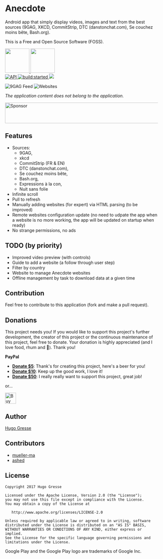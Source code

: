 # Anecdote 

Android app that simply display videos, images and text from the best sources  (9GAG, XKCD, CommitStrip, DTC (danstonchat.com), Se couchez moins bête, Bash.org). 

This is a Free and Open Source Software (FOSS).

<a href="https://play.google.com/store/apps/details?id=io.gresse.hugo.anecdote" target="_blank">
  <img src="https://play.google.com/intl/en_us/badges/images/generic/en-play-badge.png" height="80"/>
</a>
<a href="https://f-droid.org/repository/browse/?fdid=io.gresse.hugo.anecdote" target="_blank">
  <img src="https://f-droid.org/badge/get-it-on.png" height="80"/>
</a>
<br>
<a href="https://android-arsenal.com/api?level=16">
  <img src="https://img.shields.io/badge/API-16%2B-brightgreen.svg?style=flat" border="0" alt="API">
  </a>
<a id="status-image-popup" class="open-popup" href="#" title="build status image" name="status-images" data-ember-action="944">
  <img src="https://travis-ci.org/HugoGresse/Anecdote.svg" alt="build:started">
</a> 
<a href="https://www.codacy.com/app/hugo-gresse/Anecdote?utm_source=github.com&amp;utm_medium=referral&amp;utm_content=HugoGresse/Anecdote&amp;utm_campaign=Badge_Grade">
  <img src="https://api.codacy.com/project/badge/Grade/19dc2d46b91843658d08396476c4f550"/>
</a>

![9GAG Feed](https://raw.githubusercontent.com/HugoGresse/Anecdote/master/design/screenshots/9gag.png)
![Websites](https://raw.githubusercontent.com/HugoGresse/Anecdote/master/design/screenshots/website_selector.png)

_The application content does not belong to the application._

<a target='_blank' rel='nofollow' href='https://app.codesponsor.io/link/GLNEizAHyYif3D2Sb46Vfx1q/HugoGresse/Anecdote'>
  <img alt='Sponsor' width='888' height='68' src='https://app.codesponsor.io/embed/GLNEizAHyYif3D2Sb46Vfx1q/HugoGresse/Anecdote.svg' />
</a>

Features
--------
- Sources: 
    - 9GAG, 
    - xkcd
    - CommitStrip (FR & EN)
    - DTC (danstonchat.com), 
    - Se couchez moins bête, 
    - Bash.org,
    - Expressions à la con,
    - Nuit sans folie
- Infinite scroll
- Pull to refresh
- Manually adding websites (for expert) via HTML parsing (to be improved)
- Remote websites configuration update (no need to udpate the app when a website is no more working, the app will be updated on startup when ready)
- No strange permissions, no ads

TODO (by priority)
--------
- Improved video preview (with controls)
- Guide to add a website (a follow through user step)
- Filter by country
- Website to manage Anecdote websites
- Offline management by task to download data at a given time


Contribution
------------
Feel free to contribute to this application (fork and make a pull request). 

Donations
---------

This project needs you! If you would like to support this project's further development, the creator of this project or the continuous maintenance of this project, feel free to donate. Your donation is highly appreciated (and I love food, rhum and 🍻). Thank you!

**PayPal**

* **[Donate $5]**: Thank's for creating this project, here's a beer for you!
* **[Donate $10]**: Keep up the good work, I love it!
* **[Donate $50]**: I really really want to support this project, great job!

or... 

<a href='https://ko-fi.com/A513OEI' target='_blank'><img height='36' style='border:0px;height:36px;' src='https://az743702.vo.msecnd.net/cdn/kofi5.png?v=0' border='0' alt='Buy Me a beer at ko-fi.com' /></a>

Author
------
[Hugo Gresse](http://hugo.gresse.io)


Contributors
-----------
 - [mueller-ma](https://github.com/mueller-ma)
 - [ashed](https://github.com/ashed)


License
--------
``` 
Copyright 2017 Hugo Gresse

Licensed under the Apache License, Version 2.0 (the "License");
you may not use this file except in compliance with the License.
You may obtain a copy of the License at

   http://www.apache.org/licenses/LICENSE-2.0

Unless required by applicable law or agreed to in writing, software
distributed under the License is distributed on an "AS IS" BASIS,
WITHOUT WARRANTIES OR CONDITIONS OF ANY KIND, either express or implied.
See the License for the specific language governing permissions and
limitations under the License.
```
Google Play and the Google Play logo are trademarks of Google Inc.

[Donate $5]:   https://paypal.me/HugoGresse/5
[Donate $10]:  https://paypal.me/HugoGresse/10
[Donate $50]:  https://paypal.me/HugoGresse/50
